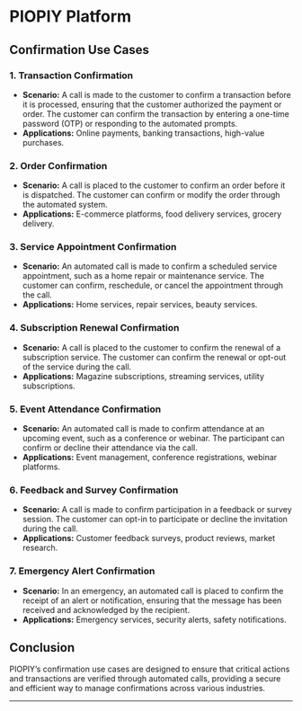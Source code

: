 # **PIOPIY Platform**

## **Confirmation Use Cases**

### **1. Transaction Confirmation**

- **Scenario:** A call is made to the customer to confirm a transaction before it is processed, ensuring that the customer authorized the payment or order. The customer can confirm the transaction by entering a one-time password (OTP) or responding to the automated prompts.
- **Applications:** Online payments, banking transactions, high-value purchases.

### **2. Order Confirmation**

- **Scenario:** A call is placed to the customer to confirm an order before it is dispatched. The customer can confirm or modify the order through the automated system.
- **Applications:** E-commerce platforms, food delivery services, grocery delivery.

### **3. Service Appointment Confirmation**

- **Scenario:** An automated call is made to confirm a scheduled service appointment, such as a home repair or maintenance service. The customer can confirm, reschedule, or cancel the appointment through the call.
- **Applications:** Home services, repair services, beauty services.

### **4. Subscription Renewal Confirmation**

- **Scenario:** A call is placed to the customer to confirm the renewal of a subscription service. The customer can confirm the renewal or opt-out of the service during the call.
- **Applications:** Magazine subscriptions, streaming services, utility subscriptions.

### **5. Event Attendance Confirmation**

- **Scenario:** An automated call is made to confirm attendance at an upcoming event, such as a conference or webinar. The participant can confirm or decline their attendance via the call.
- **Applications:** Event management, conference registrations, webinar platforms.

### **6. Feedback and Survey Confirmation**

- **Scenario:** A call is made to confirm participation in a feedback or survey session. The customer can opt-in to participate or decline the invitation during the call.
- **Applications:** Customer feedback surveys, product reviews, market research.

### **7. Emergency Alert Confirmation**

- **Scenario:** In an emergency, an automated call is placed to confirm the receipt of an alert or notification, ensuring that the message has been received and acknowledged by the recipient.
- **Applications:** Emergency services, security alerts, safety notifications.

## **Conclusion**

PIOPIY’s confirmation use cases are designed to ensure that critical actions and transactions are verified through automated calls, providing a secure and efficient way to manage confirmations across various industries.

---
